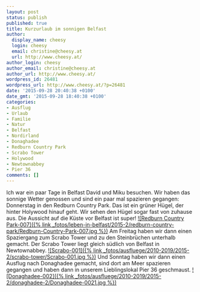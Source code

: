 ```yaml
---
layout: post
status: publish
published: true
title: Kurzurlaub im sonnigen Belfast
author:
  display_name: cheesy
  login: cheesy
  email: christine@cheesy.at
  url: http://www.cheesy.at/
author_login: cheesy
author_email: christine@cheesy.at
author_url: http://www.cheesy.at/
wordpress_id: 26481
wordpress_url: http://www.cheesy.at/?p=26481
date: '2015-09-28 20:40:38 +0100'
date_gmt: '2015-09-28 18:40:38 +0100'
categories:
- Ausflug
- Urlaub
- Familie
- Natur
- Belfast
- Nordirland
- Donaghadee
- Redburn Country Park
- Scrabo Tower
- Holywood
- Newtownabbey
- Pier 36
comments: []
---
```

Ich war ein paar Tage in Belfast David und Miku besuchen. Wir haben das sonnige Wetter genossen und sind ein paar mal spazieren gegangen:
Donnerstag in den Redburn Country Park. Das ist ein grüner Hügel, der hinter Holywood hinauf geht. Wir sehen den Hügel sogar fast von zuhause aus. Die Aussicht auf die Küste vor Belfast ist super!
[![Redburn Country Park-007]({% link _fotos/leben-in-belfast/2015-2/redburn-country-park/Redburn-Country-Park-007.jpg %})](http://www.cheesy.at/fotos/ausfluege/redburn-country-park/)
Am Freitag haben wir dann einen Spaziergang zum Scrabo Tower und zu den Steinbrüchen unterhalb gemacht. Der Scrabo Tower liegt gleich südlich von Belfast in Newtownabbey.
[![Scrabo-001]({% link _fotos/ausfluege/2010-2019/2015-2/scrabo-tower/Scrabo-001.jpg %})](http://www.cheesy.at/fotos/ausfluege/scrabo-tower/)
Und Sonntag haben wir dann einen Ausflug nach Donaghadee gemacht, sind dort am Meer spazieren gegangen und haben dann in unserem Lieblingslokal Pier 36 geschmaust.
[![Donaghadee-002]({% link _fotos/ausfluege/2010-2019/2015-2/donaghadee-2/Donaghadee-0021.jpg %})](http://www.cheesy.at/fotos/ausfluege/donaghadee-2/)
